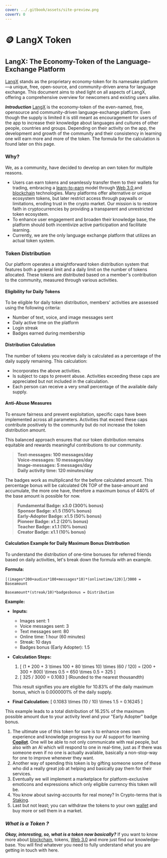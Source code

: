 ```yaml
---
cover: ../.gitbook/assets/site-preview.png
coverY: 0
---
```


# 🪙 LangX Token

## LangX: The Economy-Token of the Language-Exchange Platform

[LangX](../) stands as the proprietary economy-token for its namesake platform—a unique, free, open-source, and community-driven arena for language exchange. This document aims to shed light on all aspects of LangX, offering a comprehensive overview for newcomers and existing users alike.

_**Introduction**_ [LangX](../) is the economy-token of the even-named, free, opensource and community-driven language-exchange platform. Even though the supply is limited it is still meant as encouragement for users of the app to increase their knowledge about languages and cultures of other people, countries and groups. Depending on their activity on the app, the development and growth of the community and their consistency in learning one will earn more and more of the token. The formula for the calculation is found later on this page.&#x20;

### Why?

We, as a community, have decided to develop an own token for multiple reasons.

* Users can earn tokens and seamlessly transfer them to their wallets for trading, embracing a [learn-to-earn](broken-reference) model through [Web 3.0 ](../library/technology/web-3.0.md)and [blockchain](../library/technology/blockchain.md) technologies. Many platforms offer alternative or unique ecosystem tokens, but later restrict access through paywalls or limitations, eroding trust in the crypto market. Our mission is to restore faith in cryptocurrencies by providing a transparent and unrestricted token ecosystem.
* To enhance user engagement and broaden their knowledge base, the platform should both incentivize active participation and facilitate learning.
* Currently, we are the only language exchange platform that utilizes an actual token system.

### Token Distribution

Our platform operates a straightforward token distribution system that features both a general limit and a daily limit on the number of tokens allocated. These tokens are distributed based on a member's contribution to the community, measured through various activities.

#### Eligibility for Daily Tokens

To be eligible for daily token distribution, members' activities are assessed using the following criteria:

* Number of text, voice, and image messages sent
* Daily active time on the platform
* Login streak
* Badges earned during membership

#### Distribution Calculation

The number of tokens you receive daily is calculated as a percentage of the daily supply remaining. This calculation:

* Incorporates the above activities.
* Is subject to caps to prevent abuse. Activities exceeding these caps are appreciated but not included in the calculation.
* Each person can receive a very small percentage of the available daily supply.

#### Anti-Abuse Measures

To ensure fairness and prevent exploitation, specific caps have been implemented across all parameters. Activities that exceed these caps contribute positively to the community but do not increase the token distribution amount.

This balanced approach ensures that our token distribution remains equitable and rewards meaningful contributions to our community.

> **Text-messages: 100 messages/day** \
> **Voice-messages: 10 messages/day** \
> **Image-messages: 5 messages/day** \
> **Daily activity time: 120 minutes/day**

The badges work as multiplicand for the before calculated amount. This percentage bonus will be calculated ON TOP of the base-amount and accumulate, the more one have, therefore a maximum bonus of 440% of the base amount is possible for now.

> **Fundamental Badge: x3.0 (300% bonus)**\
> **Sponsor Badge: x1.5 (150% bonus)** \
> **Early-Adopter Badge: x1.5 (50% bonus)** \
> **Pioneer Badge: x1.2 (20% bonus)** \
> **Teacher Badge: x1.1 (10% bonus)** \
> **Creator Badge: x1.1 (10% bonus)**

#### Calculation Example for Daily Maximum Bonus Distribution

To understand the distribution of one-time bonuses for referred friends based on daily activities, let's break down the formula with an example.

**Formula:**\
\
`[(images*200+audios*100+messages*10)*(onlinetime/120)]/3000 = Baseamount`&#x20;

`Baseamount*(streak/10)*badgesbonus = Distribution`

**Example:**

* **Inputs:**
  * Images sent: 1
  * Voice messages sent: 3
  * Text messages sent: 80
  * Online time: 1 hour (60 minutes)
  * Streak: 10 days
  * Badges bonus (Early Adopter): 1.5
*   **Calculation Steps:**

    1. \[ (1 \* 200 + 3 \times 100 + 80 \times 10) \times (60 / 120) = (200 + 300 + 800) \times 0.5 = 650 \times 0.5 = 325 ]
    2. \[ 325 / 3000 = 0.1083 ] (Rounded to the nearest thousandth)

    This result signifies you are eligible for 10.83% of the daily maximum bonus, which is 0.0000001% of the daily supply.
* **Final Calculation:** \[ 0.1083 \times (10 / 10) \times 1.5 = 0.16245 ]

This example leads to a total distribution of 16.25% of the maximum possible amount due to your activity level and your "Early Adopter" badge bonus.

1. The ultimate use of this token for sure is to enhance ones own experience and knowledge progress by our AI support for learning [**Copilot**](../library/copilot.md). One will be able to not only communicate with real people, but also with an AI which will respond to one in real-time, just as if there was someone even if no one is actually available, basically a non-stop-way for one to improve whenever they want.
2. Another way of spending this token is by gifting someone some of these who did a really great job at helping and basically pay them for their services.
3. Eventually we will implement a marketplace for platform-exclusive emoticons and expressions which only eligible currency this token will be.
4. You know about saving-accounts for real money? In Crypto-terms that is [Staking](defi-protocols/staking.md).
5. Last but not least; you can withdraw the tokens to your own [wallet](../library/technology/wallet.md) and buy more or sell them in a market.

### _**What is a Token ?**_

_**Okay, interesting, so, what is a token now basically?**_ If you want to know more about [blockchain](../library/technology/blockchain.md), tokens, [Web 3.0](../library/technology/web-3.0.md) and more just find our knowledge-base. You will find whatever you need to fully understand what you are getting in touch with here.
